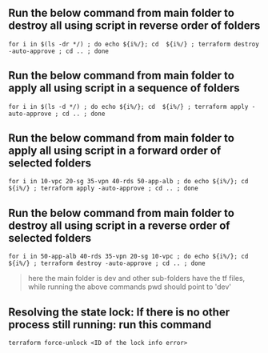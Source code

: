 ## Run the below command from main folder to destroy all using script in reverse order of folders
    for i in $(ls -dr */) ; do echo ${i%/}; cd  ${i%/} ; terraform destroy -auto-approve ; cd .. ; done


## Run the below command from main folder to apply all using script in a sequence of folders
    for i in $(ls -d */) ; do echo ${i%/}; cd  ${i%/} ; terraform apply -auto-approve ; cd .. ; done


## Run the below command from main folder to apply all using script in a forward order of selected folders
    for i in 10-vpc 20-sg 35-vpn 40-rds 50-app-alb ; do echo ${i%/}; cd  ${i%/} ; terraform apply -auto-approve ; cd .. ; done

## Run the below command from main folder to destroy all using script in a reverse order of selected folders
    for i in 50-app-alb 40-rds 35-vpn 20-sg 10-vpc ; do echo ${i%/}; cd  ${i%/} ; terraform destroy -auto-approve ; cd .. ; done

> here the main folder is dev and other sub-folders have the tf files, while running the above commands pwd should point to 'dev'

## Resolving the state lock: If there is no other process still running: run this command
    terraform force-unlock <ID of the lock info error>
